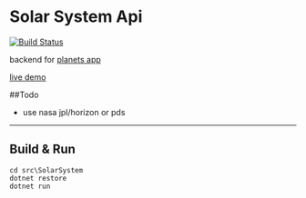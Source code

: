 # Solar System Api 

[![Build Status](https://travis-ci.org/ozgend/solar-system-api.svg?branch=master)](https://travis-ci.org/ozgend/solar-system-api)

backend for [planets app](https://solar-system-planets.herokuapp.com)

[live demo](https://solar-system-api.herokuapp.com/api/space/planets)

##Todo
 - use nasa jpl/horizon or pds
 
---

## Build & Run
    cd src\SolarSystem
    dotnet restore
    dotnet run 
